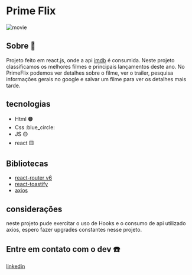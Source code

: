 # Prime Flix
![movie](https://user-images.githubusercontent.com/93801199/194950503-0e3f9cc0-4753-44bb-a9b3-82cf37fcdea4.jpg)

## Sobre :book:

 Projeto feito em react.js, onde a api [imdb](https://api.themoviedb.org/3) é consumida. Neste projeto classificamos os melhores filmes e principais lançamentos deste ano.
 No PrimeFlix podemos ver detalhes sobre o filme, ver o trailer, pesquisa informações gerais no google e salvar um filme para ver os detalhes mais tarde.
 
 ## tecnologias
 
 - Html :orange_circle:
 - Css :blue_circle:
 - JS :yellow_circle:
 - react :yellow_square:
 
 ## Bibliotecas 
 
 - [react-router v6](https://reactrouter.com/docs/en/v6)
 - [react-toastify](https://www.npmjs.com/package/react-toastify)
 - [axios](https://axios-http.com/ptbr/docs/intro)
 
 ## considerações 
 
 neste projeto pude exercitar o uso de Hooks e o consumo de api utilizado axios, espero fazer upgrades constantes nesse projeto.
 
 ## Entre em contato com o dev :phone:
 
 [linkedin](https://www.linkedin.com/in/carlos-eduardo002/)
